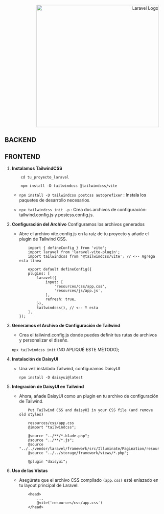 <p align="right"><a href="https://laravel.com" target="_blank"><img src="https://raw.githubusercontent.com/laravel/art/master/logo-lockup/5%20SVG/2%20CMYK/1%20Full%20Color/laravel-logolockup-cmyk-red.svg" width="400" alt="Laravel Logo"></a></p>

## BACKEND


## FRONTEND
1. **Instalamos TailwindCSS**

    ```
        cd tu_proyecto_laravel

        npm install -D tailwindcss @tailwindcss/vite
    ```

    - `npm install -D tailwindcss postcss autoprefixer` : Instala los paquetes de desarrollo necesarios.

    - `npx tailwindcss init -p` : Crea dos archivos de configuración: tailwind.config.js y postcss.config.js.



2. **Configuración del Archivo**
Configuramos los archivos generados
    
    - Abre el archivo vite.config.js en la raíz de tu proyecto y añade el plugin de Tailwind CSS.

        ```
            import { defineConfig } from 'vite';
            import laravel from 'laravel-vite-plugin';
            import tailwindcss from '@tailwindcss/vite'; // <-- Agrega esta línea

            export default defineConfig({
            plugins: [
                laravel({
                    input: [
                        'resources/css/app.css',
                        'resources/js/app.js',
                    ],
                    refresh: true,
                }),
                tailwindcss(), // <-- Y esta
            ],
        });
        ``` 
3. **Generamos el Archivo de Configuración de Tailwind**
    - Crea el tailwind.config.js donde puedes definir tus rutas de archivos y personalizar el diseño.

    `npx tailwindcss init` (NO APLIQUÉ ESTE MÉTODO);
    
3. **Instalación de DaisyUI**
    - Una vez instalado Tailwind, configuramos DaisyUI
        
        `npm install -D daisyui@latest`

4. **Integración de DaisyUI en Tailwind**
    - Ahora, añade DaisyUI como un plugin en tu archivo de configuración de Tailwind.

        ```
            Put Tailwind CSS and daisyUI in your CSS file (and remove old styles)

            resources/css/app.css
            @import "tailwindcss";

            @source "../**/*.blade.php";
            @source "../**/*.js";
            @source "../../vendor/laravel/framework/src/Illuminate/Pagination/resources/views/*.blade.php";
            @source "../../storage/framework/views/*.php";

            @plugin "daisyui";
        ```


5. **Uso de las Vistas**
    - Asegúrate que el archivo CSS compilado `(app.css)` esté enlazado en tu layout principal de Laravel.

        ```
            <head>
                ...
                @vite('resources/css/app.css')
            </head>
        ```
